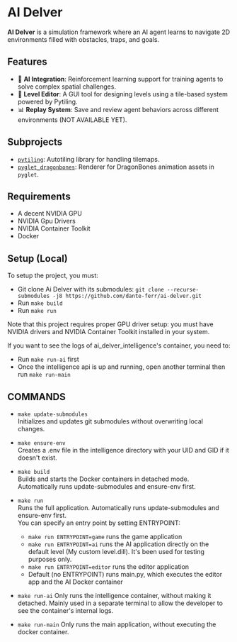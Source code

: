 # AI Delver

**AI Delver** is a simulation framework where an AI agent learns to navigate 2D environments filled with obstacles, traps, and goals.

## Features

- 🧠 **AI Integration**: Reinforcement learning support for training agents to solve complex spatial challenges.
- 🧱 **Level Editor**: A GUI tool for designing levels using a tile-based system powered by Pytiling.
- 📊 **Replay System**: Save and review agent behaviors across different environments (NOT AVAILABLE YET).

## Subprojects

- [`pytiling`](https://github.com/dante-ferr/pytiling.git): Autotiling library for handling tilemaps.
- [`pyglet_dragonbones`](https://github.com/dante-ferr/pyglet-dragonbones.git): Renderer for DragonBones animation assets in `pyglet`.

## Requirements

- A decent NVIDIA GPU
- NVIDIA Gpu Drivers
- NVIDIA Container Toolkit
- Docker

## Setup (Local)

To setup the project, you must:

- Git clone Ai Delver with its submodules: `git clone --recurse-submodules -j8 https://github.com/dante-ferr/ai-delver.git`
- Run `make build`
- Run `make run`

Note that this project requires proper GPU driver setup: you must have NVIDIA drivers and NVIDIA Container Toolkit installed in your system.

If you want to see the logs of ai_delver_intelligence's container, you need to:

- Run `make run-ai` first
- Once the intelligence api is up and running, open another terminal then run `make run-main`

## COMMANDS

- `make update-submodules`  
  Initializes and updates git submodules without overwriting local changes.

- `make ensure-env`  
  Creates a .env file in the intelligence directory with your UID and GID if it doesn't exist.

- `make build`  
  Builds and starts the Docker containers in detached mode. Automatically runs update-submodules and ensure-env first.

- `make run`  
  Runs the full application. Automatically runs update-submodules and ensure-env first.  
  You can specify an entry point by setting ENTRYPOINT:

  - `make run ENTRYPOINT=game` runs the game application
  - `make run ENTRYPOINT=ai` runs the AI application directly on the default level (My custom level.dill). It's been used for testing purposes only.
  - `make run ENTRYPOINT=editor` runs the editor application
  - Default (no ENTRYPOINT) runs main.py, which executes the editor app and the AI Docker container

- `make run-ai`
  Only runs the intelligence container, without making it detached. Mainly used in a separate terminal to allow the developer to see the container's internal logs.

- `make run-main`
  Only runs the main application, without executing the docker container.

```

```
